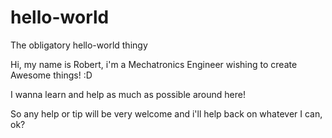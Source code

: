 # hello-world
The obligatory hello-world thingy

Hi, my name is Robert, i'm a Mechatronics Engineer wishing to create Awesome things! :D

I wanna learn and help as much as possible around here!

So any help or tip will be very welcome and i'll help back on whatever I can, ok?
